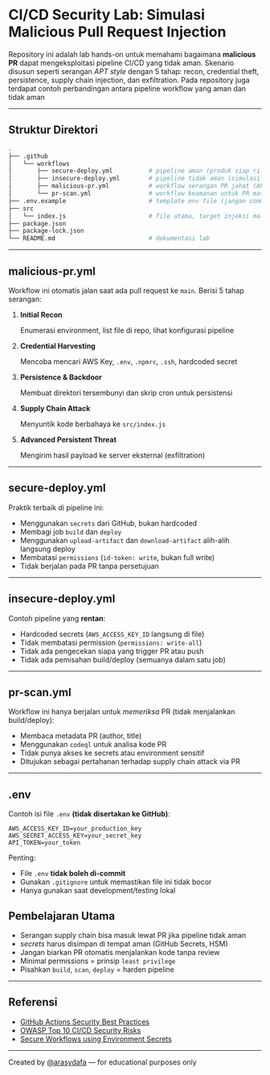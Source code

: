 # CI/CD Security Lab: Simulasi Malicious Pull Request Injection

Repository ini adalah lab hands-on untuk memahami bagaimana **malicious PR** dapat mengeksploitasi pipeline CI/CD yang tidak aman. Skenario disusun seperti serangan *APT style* dengan 5 tahap: recon, credential theft, persistence, supply chain injection, dan exfiltration. Pada repository juga terdapat contoh perbandingan antara pipeline workflow yang aman dan tidak aman

---

## Struktur Direktori

```bash
.
├── .github
│   └── workflows
│       ├── secure-deploy.yml          # pipeline aman (produk siap rilis)
│       ├── insecure-deploy.yml        # pipeline tidak aman (simulasi buruk)
│       ├── malicious-pr.yml           # workflow serangan PR jahat (APT-style)
│       └── pr-scan.yml                # workflow keamanan untuk PR masuk
├── .env.example                       # template env file (jangan commit asli)
├── src
│   └── index.js                       # file utama, target injeksi malicious PR
├── package.json
├── package-lock.json
└── README.md                          # dokumentasi lab
```

---

## malicious-pr.yml

Workflow ini otomatis jalan saat ada pull request ke `main`. Berisi 5 tahap serangan:

1. **Initial Recon**

   Enumerasi environment, list file di repo, lihat konfigurasi pipeline
3. **Credential Harvesting**

   Mencoba mencari AWS Key, `.env`, `.npmrc`, `.ssh`, hardcoded secret
5. **Persistence & Backdoor**

   Membuat direktori tersembunyi dan skrip cron untuk persistensi
7. **Supply Chain Attack**

   Menyuntik kode berbahaya ke `src/index.js`
9. **Advanced Persistent Threat**

   Mengirim hasil payload ke server eksternal (exfiltration)

---

## secure-deploy.yml

Praktik terbaik di pipeline ini:

* Menggunakan `secrets` dari GitHub, bukan hardcoded
* Membagi job `build` dan `deploy`
* Menggunakan `upload-artifact` dan `download-artifact` alih-alih langsung deploy
* Membatasi `permissions` (`id-token: write`, bukan full write)
* Tidak berjalan pada PR tanpa persetujuan

---

## insecure-deploy.yml

Contoh pipeline yang **rentan**:

* Hardcoded secrets (`AWS_ACCESS_KEY_ID` langsung di file)
* Tidak membatasi permission (`permissions: write-all`)
* Tidak ada pengecekan siapa yang trigger PR atau push
* Tidak ada pemisahan build/deploy (semuanya dalam satu job)

---

## pr-scan.yml

Workflow ini hanya berjalan untuk *memeriksa* PR (tidak menjalankan build/deploy):

* Membaca metadata PR (author, title)
* Menggunakan `codeql` untuk analisa kode PR
* Tidak punya akses ke secrets atau environment sensitif
* Ditujukan sebagai pertahanan terhadap supply chain attack via PR

---

## .env

Contoh isi file `.env` **(tidak disertakan ke GitHub)**:

```env
AWS_ACCESS_KEY_ID=your_production_key
AWS_SECRET_ACCESS_KEY=your_secret_key
API_TOKEN=your_token
```

Penting:

* File `.env` **tidak boleh di-commit**
* Gunakan `.gitignore` untuk memastikan file ini tidak bocor
* Hanya gunakan saat development/testing lokal

## Pembelajaran Utama

* Serangan supply chain bisa masuk lewat PR jika pipeline tidak aman
* *secrets* harus disimpan di tempat aman (GitHub Secrets, HSM)
* Jangan biarkan PR otomatis menjalankan kode tanpa review
* Minimal permissions = prinsip `least privilege`
* Pisahkan `build`, `scan`, `deploy` = harden pipeline

---

## Referensi

* [GitHub Actions Security Best Practices](https://docs.github.com/en/actions/security-guides/security-hardening-for-github-actions)
* [OWASP Top 10 CI/CD Security Risks](https://cheatsheetseries.owasp.org/cheatsheets/CI_CD_Security_Cheat_Sheet.html)
* [Secure Workflows using Environment Secrets](https://docs.github.com/en/actions/security-guides/encrypted-secrets)

---

Created by [@arasydafa](https://github.com/arasydafa) — for educational purposes only
